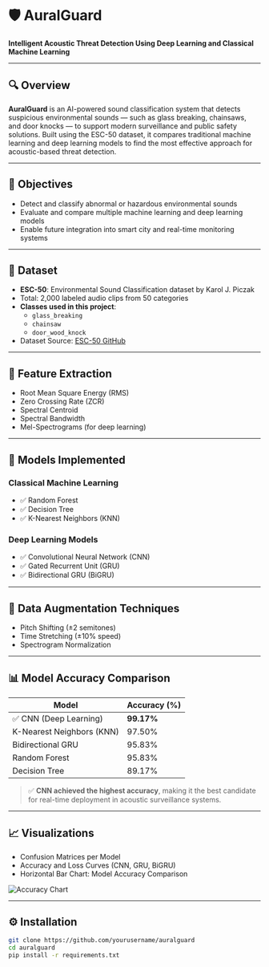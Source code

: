 # 🛡️ AuralGuard  
**Intelligent Acoustic Threat Detection Using Deep Learning and Classical Machine Learning**

---

## 🔍 Overview
**AuralGuard** is an AI-powered sound classification system that detects suspicious environmental sounds — such as glass breaking, chainsaws, and door knocks — to support modern surveillance and public safety solutions. Built using the ESC-50 dataset, it compares traditional machine learning and deep learning models to find the most effective approach for acoustic-based threat detection.

---

## 🎯 Objectives
- Detect and classify abnormal or hazardous environmental sounds
- Evaluate and compare multiple machine learning and deep learning models
- Enable future integration into smart city and real-time monitoring systems

---

## 📁 Dataset
- **ESC-50**: Environmental Sound Classification dataset by Karol J. Piczak  
- Total: 2,000 labeled audio clips from 50 categories  
- **Classes used in this project**:
  - `glass_breaking`
  - `chainsaw`
  - `door_wood_knock`  
- Dataset Source: [ESC-50 GitHub](https://github.com/karoldvl/ESC-50)

---

## 🧪 Feature Extraction
- Root Mean Square Energy (RMS)
- Zero Crossing Rate (ZCR)
- Spectral Centroid
- Spectral Bandwidth
- Mel-Spectrograms (for deep learning)

---

## 🤖 Models Implemented

### Classical Machine Learning
- ✅ Random Forest  
- ✅ Decision Tree  
- ✅ K-Nearest Neighbors (KNN)  

### Deep Learning Models
- ✅ Convolutional Neural Network (CNN)  
- ✅ Gated Recurrent Unit (GRU)  
- ✅ Bidirectional GRU (BiGRU)

---

## 🔄 Data Augmentation Techniques
- Pitch Shifting (±2 semitones)
- Time Stretching (±10% speed)
- Spectrogram Normalization

---

## 📊 Model Accuracy Comparison

| Model                  | Accuracy (%) |
|------------------------|--------------|
| ✅ CNN (Deep Learning)       | **99.17%**  
| K-Nearest Neighbors (KNN)   | 97.50%  
| Bidirectional GRU           | 95.83%  
| Random Forest               | 95.83%  
| Decision Tree               | 89.17%  

> ✅ **CNN achieved the highest accuracy**, making it the best candidate for real-time deployment in acoustic surveillance systems.

---

## 📈 Visualizations
- Confusion Matrices per Model
- Accuracy and Loss Curves (CNN, GRU, BiGRU)
- Horizontal Bar Chart: Model Accuracy Comparison

![Accuracy Chart](assets/accuracy_chart.png)

---

## ⚙️ Installation

```bash
git clone https://github.com/yourusername/auralguard
cd auralguard
pip install -r requirements.txt
